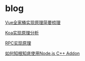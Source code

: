 # blog

[Vue全家桶实现原理简要梳理](https://github.com/tsy77/blog/issues/1)

[Koa实现原理分析](https://github.com/tsy77/blog/issues/2)

[RPC实现原理](https://github.com/tsy77/blog/issues/3)

[如何知根知底使用Node.js C++ Addon](https://github.com/tsy77/blog/issues/4`)
